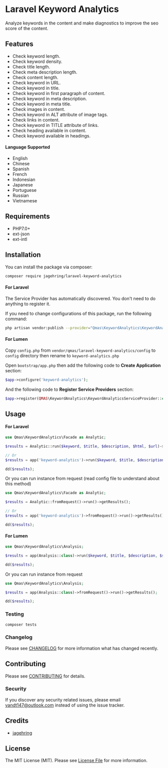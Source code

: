 # Laravel Keyword Analytics

Analyze keywords in the content and make diagnostics to improve the seo score of the content.

## Features

- Check keyword length.
- Check keyword density.
- Check title length.
- Check meta description length.
- Check content length.
- Check keyword in URL.
- Check keyword in title.
- Check keyword in first paragraph of content.
- Check keyword in meta description.
- Check keyword in meta title.
- Check images in content.
- Check keyword in ALT attribute of image tags.
- Check links in content.
- Check keyword in TITLE attribute of links.
- Check heading available in content.
- Check keyword available in headings.

#### Language Supported

- English
- Chinese
- Spanish
- French
- Indonesian
- Japanese
- Portuguese
- Russian
- Vietnamese

## Requirements

- PHP7.0+
- ext-json
- ext-intl

## Installation

You can install the package via composer:

```bash
composer require jagehring/laravel-keyword-analytics
```

#### For Laravel

The Service Provider has automatically discovered. You don't need to do anything to register it.

If you need to change configurations of this package, run the following command:

```bash
php artisan vendor:publish --provider="Qmas\KeywordAnalytics\KeywordAnalyticsServiceProvider"
```
#### For Lumen

Copy `config.php` from `vendor/qmas/laravel-keyword-analytics/config` to `config` directory then rename to `keyword-analytics.php`

Open `bootstrap/app.php` then add the following code to **Create Application** section:

```php
$app->configure('keyword-analytics');
```

And the following code to **Register Service Providers** section:

```php
$app->register(QMAS\KeywordAnalytics\KeywordAnalyticsServiceProvider::class);
```

## Usage

#### For Laravel

```php
use Qmas\KeywordAnalytics\Facade as Analytic;

$results = Analytic::run($keyword, $title, $description, $html, $url)->getResults();

// Or
$results = app('keyword-analytics')->run($keyword, $title, $description, $html, $url)->getResults();

dd($results);
```

Or you can run instance from request (read config file to understand about this method)

```php
use Qmas\KeywordAnalytics\Facade as Analytic;

$results = Analytic::fromRequest()->run()->getResults();

// Or
$results = app('keyword-analytics')->fromRequest()->run()->getResults();

dd($results);
```

#### For Lumen

```php
use Qmas\KeywordAnalytics\Analysis;

$results = app(Analysis::class)->run($keyword, $title, $description, $seo_title, $html, $url)->getResults();

dd($results);
```

Or you can run instance from request

```php
use Qmas\KeywordAnalytics\Analysis;

$results = app(Analysis::class)->fromRequest()->run()->getResults();

dd($results);
````

### Testing

```bash
composer tests
```

### Changelog

Please see [CHANGELOG](CHANGELOG.md) for more information what has changed recently.

## Contributing

Please see [CONTRIBUTING](CONTRIBUTING.md) for details.

### Security

If you discover any security related issues, please email vandt147@outlook.com instead of using the issue tracker.

## Credits

-   [jagehring](https://github.com/jagehring)

## License

The MIT License (MIT). Please see [License File](LICENSE.md) for more information.
